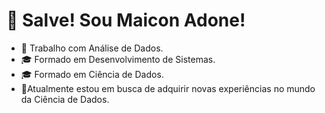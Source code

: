 # 👋 Salve! Sou Maicon Adone!


- 💼 Trabalho com Análise de Dados.
- 🎓 Formado em Desenvolvimento de Sistemas.
- 🎓 Formado em Ciência de Dados.
- 🔮Atualmente estou em busca de adquirir novas experiências no mundo da Ciência de Dados.
